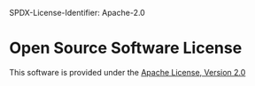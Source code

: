 
[Copyright (c) 2021 T-Systems International GmbH (Catena-X Consortium)]: # () 

[See the AUTHORS file(s) distributed with this work for additional information regarding authorship.]: # ()

[See the LICENSE file(s) distributed with this work for additional information regarding license terms.]: # ()

SPDX-License-Identifier: Apache-2.0

# Open Source Software License 

This software is provided under the [Apache License, Version 2.0](https://opensource.org/licenses/Apache-2.0)
